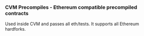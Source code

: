 ### CVM Precompiles - Ethereum compatible precompiled contracts

Used inside CVM and passes all eth/tests. It supports all Ethereum hardforks.